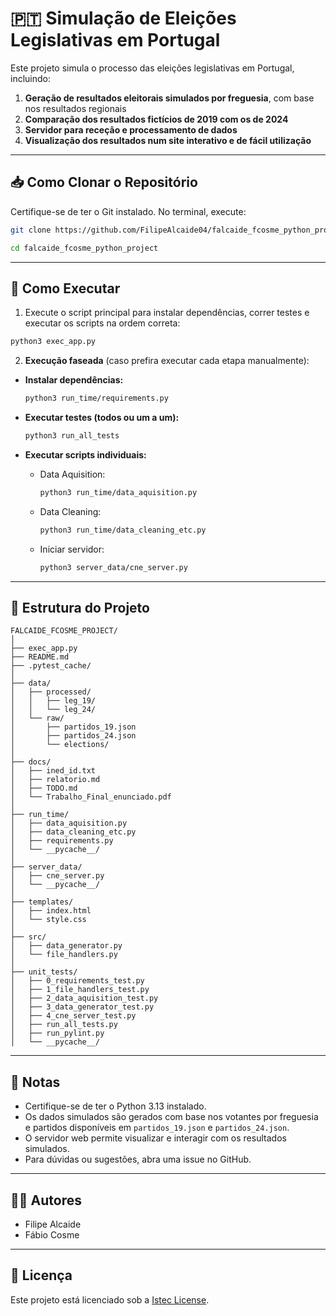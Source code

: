 # 🇵🇹 Simulação de Eleições Legislativas em Portugal 

Este projeto simula o processo das eleições legislativas em Portugal, incluindo:

1. **Geração de resultados eleitorais simulados por freguesia**, com base nos resultados regionais  
2. **Comparação dos resultados fictícios de 2019 com os de 2024**  
3. **Servidor para receção e processamento de dados**  
4. **Visualização dos resultados num site interativo e de fácil utilização**

---

## 📥 Como Clonar o Repositório

Certifique-se de ter o Git instalado. No terminal, execute:

```bash
git clone https://github.com/FilipeAlcaide04/falcaide_fcosme_python_project

cd falcaide_fcosme_python_project
```

---

## 🐍 Como Executar

1. Execute o script principal para instalar dependências, correr testes e executar os scripts na ordem correta:
```bash
python3 exec_app.py
```

2. **Execução faseada** (caso prefira executar cada etapa manualmente):

- **Instalar dependências:**
    ```bash
    python3 run_time/requirements.py
    ```

- **Executar testes (todos ou um a um):**
    ```bash
    python3 run_all_tests
    ```

- **Executar scripts individuais:**
    - Data Aquisition:
        ```bash
        python3 run_time/data_aquisition.py
        ```
    - Data Cleaning:
        ```bash
        python3 run_time/data_cleaning_etc.py
        ```
    - Iniciar servidor:
        ```bash
        python3 server_data/cne_server.py
        ```

---

## 📁 Estrutura do Projeto

```
FALCAIDE_FCOSME_PROJECT/
│
├── exec_app.py
├── README.md
├── .pytest_cache/
│
├── data/
│   ├── processed/
│   │   ├── leg_19/
│   │   └── leg_24/
│   └── raw/
│       ├── partidos_19.json
│       ├── partidos_24.json
│       └── elections/
│
├── docs/
│   ├── ined_id.txt
│   ├── relatorio.md
│   ├── TODO.md
│   └── Trabalho_Final_enunciado.pdf
│
├── run_time/
│   ├── data_aquisition.py
│   ├── data_cleaning_etc.py
│   ├── requirements.py
│   └── __pycache__/
│
├── server_data/
│   ├── cne_server.py
│   └── __pycache__/
│
├── templates/
│   ├── index.html
│   └── style.css
│
├── src/
│   ├── data_generator.py
│   └── file_handlers.py
│
├── unit_tests/
│   ├── 0_requirements_test.py
│   ├── 1_file_handlers_test.py
│   ├── 2_data_aquisition_test.py
│   ├── 3_data_generator_test.py
│   ├── 4_cne_server_test.py
│   ├── run_all_tests.py
│   ├── run_pylint.py
│   └── __pycache__/
```

---

## 📝 Notas

- Certifique-se de ter o Python 3.13 instalado.
- Os dados simulados são gerados com base nos votantes por freguesia e partidos disponíveis em `partidos_19.json` e `partidos_24.json`.
- O servidor web permite visualizar e interagir com os resultados simulados.
- Para dúvidas ou sugestões, abra uma issue no GitHub.

---

## 👨‍💻 Autores

- Filipe Alcaide
- Fábio Cosme 

---

## 📄 Licença

Este projeto está licenciado sob a [Istec License](LICENSE).

